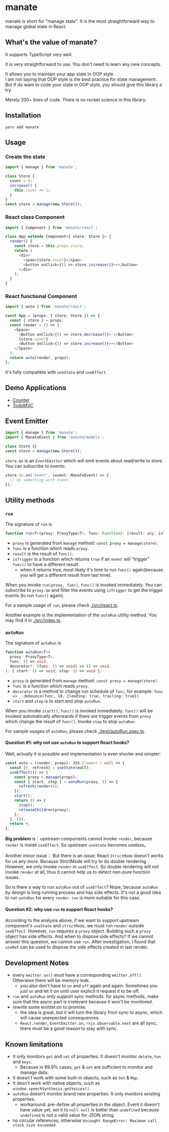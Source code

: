 # manate

manate is short for "manage state". It is the most straightforward way to manage global state in React.

## What's the value of manate?

It supports TypeScript very well.

It is very straightforward to use. You don't need to learn any new concepts.

It allows you to maintain your app state in OOP style.  
I am not saying that OOP style is the best practice for state management.
But if do want to code your state in OOP style, you should give this library a try.

Merely 200+ lines of code. There is no rocket science in this library.

## Installation

```
yarn add manate
```

## Usage

### Create the state

```ts
import { manage } from 'manate';

class Store {
  count = 0;
  increase() {
    this.count += 1;
  }
}
const store = manage(new Store());
```

### React class Component

```ts
import { Component } from 'manate/react';

class App extends Component<{ store: Store }> {
  render() {
    const store = this.props.store;
    return (
      <div>
        <span>{store.count}</span>
        <button onClick={() => store.increase()}>+</button>
      </div>
    );
  }
}
```

### React functional Component

```ts
import { auto } from 'manate/react';

const App = (props: { store: Store }) => {
  const { store } = props;
  const render = () => (
    <Space>
      <Button onClick={() => store.decrease()}>-</Button>
      {store.count}
      <Button onClick={() => store.increase()}>+</Button>
    </Space>
  );
  return auto(render, props);
};
```

It's fully compatible with `useState` and `useEffect`.

## Demo Applications

- [Counter](https://github.com/tylerlong/manate-demo-counter)
- [TodoMVC](https://github.com/tylerlong/manate-demo-todomvc)

## Event Emitter

```ts
import { manage } from 'manate';
import { ManateEvent } from 'manate/models';

class Store {}
const store = manage(new Store());
```

`store.$e` is an `EventEmitter` which will emit events about read/write to store. You can subscribe to events:

```ts
store.$e.on('event', (event: ManateEvent) => {
  // do something with event
});
```

## Utility methods

### `run`

The signature of `run` is

```ts
function run<T>(proxy: ProxyType<T>, func: Function): [result: any, isTrigger: (event: ManateEvent) => boolean];
```

- `proxy` is generated from `manage` method: `const proxy = manage(store)`.
- `func` is a function which reads `proxy`.
- `result` is the result of `func()`.
- `isTrigger` is a function which returns `true` if an `event` will "trigger" `func()` to have a different result.
  - when it returns true, most likely it's time to run `func()` again(because you will get a different result from last time).

When you invoke `run(proxy, func)`, `func()` is invoked immediately.
You can subscribe to `proxy.$e` and filter the events using `isTrigger` to get the trigger events (to run `func()` again).

For a sample usage of `run`, please check [./src/react.ts](./src/react.ts).

Another example is the implementation of the `autoRun` utility method. You may find it in [./src/index.ts](./src/index.ts).

### `autoRun`

The signature of `autoRun` is

```ts
function autoRun<T>(
  proxy: ProxyType<T>,
  func: () => void,
  decorator?: (func: () => void) => () => void,
): { start: () => void; stop: () => void };
```

- `proxy` is generated from `manage` method: `const proxy = manage(store)`.
- `func` is a function which reads `proxy`.
- `decorator` is a method to change run schedule of `func`, for example: `func => _.debounce(func, 10, {leading: true, trailing: true})`
- `start` and `stop` is to start and stop `autoRun`.

When you invoke `start()`, `func()` is invoked immediately.
`func()` will be invoked automatically afterwards if there are trigger events from `proxy` which change the result of `func()`.
Invoke `stop` to stop `autoRun`.

For sample usages of `autoRun`, please check [./test/autoRun.spec.ts](./test/autoRun.spec.ts).

#### Question #1: why not use `autoRun` to support React hooks?

Well, actually it is possible and implementation is even shorter and simpler:

```ts
const auto = (render, props): JSX.Element | null => {
  const [r, refresh] = useState(null);
  useEffect(() => {
    const proxy = manage(props);
    const { start, stop } = autoRun(proxy, () => {
      refresh(render());
    });
    start();
    return () => {
      stop();
      releaseChildren(proxy);
    };
  }, []);
  return r;
};
```

**Big problem** is：upstream components cannot invoke `render`, because `render` is inside `useEffect`. So upstream `useState` becomes useless。

Another minor issue：
But there is an issue: React `StrictMode` doesn't works for us any more.
Because StrictMode will try to do double rendering. However, we only invoke `render` in `useEffect`.
So double rendering will not invoke `render` at all, thus it cannot help us to detect non-pure function issues.

So is there a way to run `autoRun` out of `useEffect`? Nope, because `autoRun` by design is long running process and has side effects.
It's not a good idea to run `autoRun` for every `render`. `run` is more suitable for this case.

#### Question #2: why use `run` to support React hooks?

According to the analysis above, if we want to support upstream component's `useState` and `strictMode`, we must run `render` outside `useEffect`.
However, `run` requires a `proxy` object. Building such a `proxy` object has side effects. And when to dispose side effects? If we cannot answer this question, we cannot use `run`.
After investigation, I found that `useRef` can be used to dispose the side effects created in last render.

## Development Notes

- every `emitter.on()` must have a corresponding `emitter.off()`. Otherwise there will be memory leak.
  - you also don't have to `on` and `off` again and again. Sometimes you just `on` and let it on until user explicit it request it to be off.
- `run` and `autoRun` only support sync methods. for async methods, make sure that the async part is irrelevant because it won't be monitored.
- rewrite some emitter.on to promise.
  - the idea is great, but it will turn the library from sync to async, which will cause unexpected consequences.
  - `React.render`, `EventEmitter.on`, `rxjs.observable.next` are all sync, there must be a good reason to stay with sync.

## Known limitations

- It only monitors `get` and `set` of properties. It doesn't monitor `delete`, `has` and `keys`.
  - Because in 99.9% cases, `get` & `set` are sufficient to monitor and manage data.
- It doesn't work with some built-in objects, such as `Set` & `Map`.
- It desn't work with native objects, such as `window.speechSynthesis.getVoices()`.
- `autoRun` doesn't monitor brand new properties. It only monitors existing properties.
  - workaround: pre-define all properties in the object. Event it doesn't have value yet, set it to `null`. `null` is better than `undefined` because `undefined` is not a valid value for JSON string.
- no circular references, otherwise `Uncaught RangeError: Maximum call stack size exceeded`
